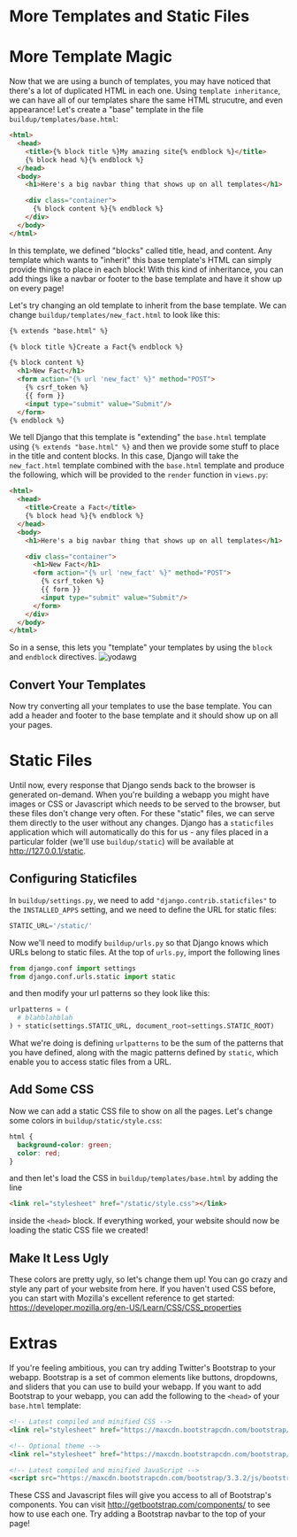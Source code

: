 More Templates and Static Files
===============================

# More Template Magic
Now that we are using a bunch of templates, you may have noticed that there's
a lot of duplicated HTML in each one. Using `template inheritance`, we can have
all of our templates share the same HTML strucutre, and even appearance! Let's create
a "base" template in the file `buildup/templates/base.html`:
```html
<html>
  <head>
    <title>{% block title %}My amazing site{% endblock %}</title>
    {% block head %}{% endblock %}
  </head>
  <body>
    <h1>Here's a big navbar thing that shows up on all templates</h1>

    <div class="container">
      {% block content %}{% endblock %}
    </div>
  </body>
</html>
```
In this template, we defined "blocks" called title, head, and content. Any template
which wants to "inherit" this base template's HTML can simply provide things to place
in each block! With this kind of inheritance, you can add things like a navbar or
footer to the base template and have it show up on every page!

Let's try changing an old template to inherit from the base template. We can
change `buildup/templates/new_fact.html` to look like this:
```html
{% extends "base.html" %}

{% block title %}Create a Fact{% endblock %}

{% block content %}
  <h1>New Fact</h1>
  <form action="{% url 'new_fact' %}" method="POST">
    {% csrf_token %}
    {{ form }}
    <input type="submit" value="Submit"/>
  </form>
{% endblock %}
```
We tell Django that this template is "extending" the `base.html` template using
`{% extends "base.html" %}` and then we provide some stuff to place in the title
and content blocks. In this case, Django will take the `new_fact.html` template
combined with the `base.html` template and produce the following, which will be
provided to the `render` function in `views.py`:
```html
<html>
  <head>
    <title>Create a Fact</title>
    {% block head %}{% endblock %}
  </head>
  <body>
    <h1>Here's a big navbar thing that shows up on all templates</h1>

    <div class="container">
      <h1>New Fact</h1>
      <form action="{% url 'new_fact' %}" method="POST">
        {% csrf_token %}
        {{ form }}
        <input type="submit" value="Submit"/>
      </form>
    </div>
  </body>
</html>
```
So in a sense, this lets you "template" your templates by using the `block` and
`endblock` directives.
![yodawg](http://i.imgur.com/P1nivtC.jpg)

## Convert Your Templates
Now try converting all your templates to use the base template. You can add a header
and footer to the base template and it should show up on all your pages.

# Static Files
Until now, every response that Django sends back to the browser is generated
on-demand. When you're building a webapp you might have images or CSS or Javascript
which needs to be served to the browser, but these files don't change very often.
For these "static" files, we can serve them directly to the user without any changes.
Django has a `staticfiles` application which will automatically do this for us -
any files placed in a particular folder (we'll use `buildup/static`) will be
available at http://127.0.0.1/static.

## Configuring Staticfiles
In `buildup/settings.py`, we need to add `"django.contrib.staticfiles"` to the
`INSTALLED_APPS` setting, and we need to define the URL for static files:
```python
STATIC_URL='/static/'
```

Now we'll need to modify `buildup/urls.py` so that Django knows which URLs belong
to static files. At the top of `urls.py`, import the following lines
```python
from django.conf import settings
from django.conf.urls.static import static
```
and then modify your url patterns so they look like this:
```python
urlpatterns = (
  # blahblahblah
) + static(settings.STATIC_URL, document_root=settings.STATIC_ROOT)
```
What we're doing is defining `urlpatterns` to be the sum of the patterns that you
have defined, along with the magic patterns defined by `static`, which enable you
to access static files from a URL.

## Add Some CSS
Now we can add a static CSS file to show on all the pages. Let's change some
colors in `buildup/static/style.css`:
```css
html {
  background-color: green;
  color: red;
}
```
and then let's load the CSS in `buildup/templates/base.html` by adding the line
```html
<link rel="stylesheet" href="/static/style.css"></link>
```
inside the `<head>` block. If everything worked, your website should now be loading
the static CSS file we created!

## Make It Less Ugly
These colors are pretty ugly, so let's change them up! You can go crazy and style
any part of your website from here. If you haven't used CSS before, you can start
with Mozilla's excellent reference to get started: https://developer.mozilla.org/en-US/Learn/CSS/CSS_properties

# Extras
If you're feeling ambitious, you can try adding Twitter's Bootstrap to your webapp. 
Bootstrap is a set of common elements like buttons, dropdowns, and sliders that
you can use to build your webapp. If you want to add Bootstrap to your webapp, 
you can add the following to the `<head>` of your `base.html` template:
```html
<!-- Latest compiled and minified CSS -->
<link rel="stylesheet" href="https://maxcdn.bootstrapcdn.com/bootstrap/3.3.2/css/bootstrap.min.css">

<!-- Optional theme -->
<link rel="stylesheet" href="https://maxcdn.bootstrapcdn.com/bootstrap/3.3.2/css/bootstrap-theme.min.css">

<!-- Latest compiled and minified JavaScript -->
<script src="https://maxcdn.bootstrapcdn.com/bootstrap/3.3.2/js/bootstrap.min.js"></script>
```

These CSS and Javascript files will give you access to all of Bootstrap's components.
You can visit http://getbootstrap.com/components/ to see how to use each one.
Try adding a Bootstrap navbar to the top of your page!

